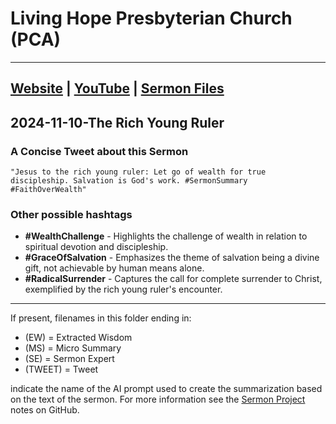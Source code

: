 # Living Hope Presbyterian Church (PCA)

___

## [Website](https://www.livinghopepresbyterian.org/) | [YouTube](https://www.youtube.com/@LivingHopePresbyterianChurch) | [Sermon Files](https://github.com/jobian-ai/LHP-Sermons/tree/main/sermons/2024/24-11-10)

## 2024-11-10-The Rich Young Ruler

### A Concise Tweet about this Sermon

```"Jesus to the rich young ruler: Let go of wealth for true discipleship. Salvation is God's work. #SermonSummary #FaithOverWealth"```

### Other possible hashtags

- **#WealthChallenge** - Highlights the challenge of wealth in relation to spiritual devotion and discipleship.
- **#GraceOfSalvation** - Emphasizes the theme of salvation being a divine gift, not achievable by human means alone.
- **#RadicalSurrender** - Captures the call for complete surrender to Christ, exemplified by the rich young ruler's encounter.
___

If present, filenames in this folder ending in:

- (EW) = Extracted Wisdom
- (MS) = Micro Summary
- (SE) =  Sermon Expert
- (TWEET) = Tweet

indicate the name of the AI prompt used to create the summarization based on the text of the sermon.  For more information see the [Sermon Project](https://github.com/jobian-ai/LHP-Sermons/tree/main) notes on GitHub.